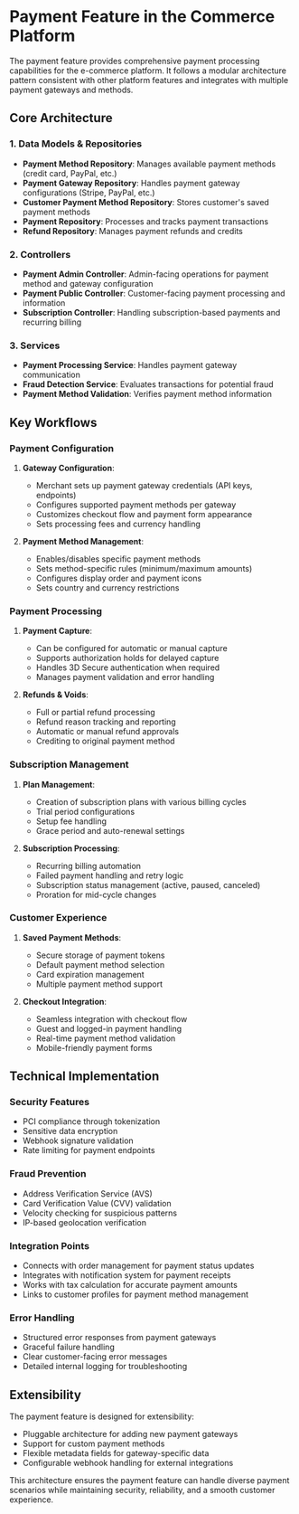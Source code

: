 # Payment Feature in the Commerce Platform

The payment feature provides comprehensive payment processing capabilities for the e-commerce platform. It follows a modular architecture pattern consistent with other platform features and integrates with multiple payment gateways and methods.

## Core Architecture

### 1. Data Models & Repositories
- **Payment Method Repository**: Manages available payment methods (credit card, PayPal, etc.)
- **Payment Gateway Repository**: Handles payment gateway configurations (Stripe, PayPal, etc.)
- **Customer Payment Method Repository**: Stores customer's saved payment methods
- **Payment Repository**: Processes and tracks payment transactions
- **Refund Repository**: Manages payment refunds and credits

### 2. Controllers
- **Payment Admin Controller**: Admin-facing operations for payment method and gateway configuration
- **Payment Public Controller**: Customer-facing payment processing and information
- **Subscription Controller**: Handling subscription-based payments and recurring billing

### 3. Services
- **Payment Processing Service**: Handles payment gateway communication
- **Fraud Detection Service**: Evaluates transactions for potential fraud
- **Payment Method Validation**: Verifies payment method information

## Key Workflows

### Payment Configuration
1. **Gateway Configuration**:
   - Merchant sets up payment gateway credentials (API keys, endpoints)
   - Configures supported payment methods per gateway
   - Customizes checkout flow and payment form appearance
   - Sets processing fees and currency handling

2. **Payment Method Management**:
   - Enables/disables specific payment methods
   - Sets method-specific rules (minimum/maximum amounts)
   - Configures display order and payment icons
   - Sets country and currency restrictions

### Payment Processing
1. **Payment Capture**:
   - Can be configured for automatic or manual capture
   - Supports authorization holds for delayed capture
   - Handles 3D Secure authentication when required
   - Manages payment validation and error handling

2. **Refunds & Voids**:
   - Full or partial refund processing
   - Refund reason tracking and reporting
   - Automatic or manual refund approvals
   - Crediting to original payment method

### Subscription Management
1. **Plan Management**:
   - Creation of subscription plans with various billing cycles
   - Trial period configurations
   - Setup fee handling
   - Grace period and auto-renewal settings

2. **Subscription Processing**:
   - Recurring billing automation
   - Failed payment handling and retry logic
   - Subscription status management (active, paused, canceled)
   - Proration for mid-cycle changes

### Customer Experience
1. **Saved Payment Methods**:
   - Secure storage of payment tokens
   - Default payment method selection
   - Card expiration management
   - Multiple payment method support

2. **Checkout Integration**:
   - Seamless integration with checkout flow
   - Guest and logged-in payment handling
   - Real-time payment method validation
   - Mobile-friendly payment forms

## Technical Implementation

### Security Features
- PCI compliance through tokenization
- Sensitive data encryption
- Webhook signature validation
- Rate limiting for payment endpoints

### Fraud Prevention
- Address Verification Service (AVS)
- Card Verification Value (CVV) validation
- Velocity checking for suspicious patterns
- IP-based geolocation verification

### Integration Points
- Connects with order management for payment status updates
- Integrates with notification system for payment receipts
- Works with tax calculation for accurate payment amounts
- Links to customer profiles for payment method management

### Error Handling
- Structured error responses from payment gateways
- Graceful failure handling
- Clear customer-facing error messages
- Detailed internal logging for troubleshooting

## Extensibility

The payment feature is designed for extensibility:
- Pluggable architecture for adding new payment gateways
- Support for custom payment methods
- Flexible metadata fields for gateway-specific data
- Configurable webhook handling for external integrations

This architecture ensures the payment feature can handle diverse payment scenarios while maintaining security, reliability, and a smooth customer experience.